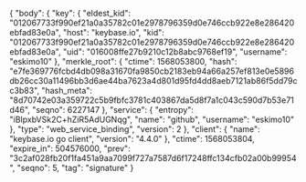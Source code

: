 {
  "body": {
    "key": {
      "eldest_kid": "012067733f990ef21a0a35782c01e2978796359d0e746ccb922e8e286420ebfad83e0a",
      "host": "keybase.io",
      "kid": "012067733f990ef21a0a35782c01e2978796359d0e746ccb922e8e286420ebfad83e0a",
      "uid": "016008ffe27b9210c12b8abc9768ef19",
      "username": "eskimo10"
    },
    "merkle_root": {
      "ctime": 1568053800,
      "hash": "e7fe369776fcbd4db098a31670fa9850cb2183eb94a66a257ef813e0e5896db26cc30a11496bb3d6ae44ba7623a4d801d95fd4dd8aeb7121ab86f5dd79cc3b83",
      "hash_meta": "8d70742e03a359722c5b9fbfc3781c403867da5d8f7a1c043c590d7b53e71d46",
      "seqno": 6227147
    },
    "service": {
      "entropy": "iBIpxbVSk2C+hZiR5AdUGNqg",
      "name": "github",
      "username": "eskimo10"
    },
    "type": "web_service_binding",
    "version": 2
  },
  "client": {
    "name": "keybase.io go client",
    "version": "4.4.0"
  },
  "ctime": 1568053804,
  "expire_in": 504576000,
  "prev": "3c2af028fb20f1fa451a9aa7099f727a7587d6f17248ffc134cfb02a00b99954",
  "seqno": 5,
  "tag": "signature"
}
